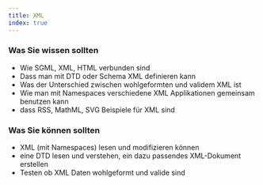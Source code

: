 ```yaml
--- 
title: XML
index: true
---
```


### Was Sie wissen sollten

* Wie SGML, XML, HTML verbunden sind
* Dass man mit DTD oder Schema XML definieren kann
* Was der Unterschied zwischen wohlgeformten und validem XML ist
* Wie man mit Namespaces verschiedene XML Applikationen gemeinsam benutzen kann
* dass RSS, MathML, SVG Beispiele für XML sind

### Was Sie können sollten
* XML (mit Namespaces) lesen und modifizieren können
* eine DTD lesen und verstehen, ein dazu passendes XML-Dokument erstellen
* Testen ob XML Daten wohlgeformt und valide sind

